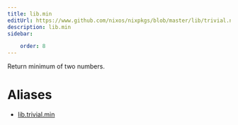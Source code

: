 ```yaml
---
title: lib.min
editUrl: https://www.github.com/nixos/nixpkgs/blob/master/lib/trivial.nix#L336C9
description: lib.min
sidebar:

    order: 8
---
```


Return minimum of two numbers.


# Aliases

- [lib.trivial.min](/nix-doc-comments/reference/lib/trivial/lib-trivial-min)



